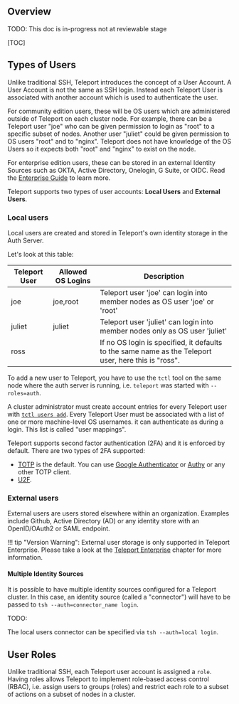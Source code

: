 ## Overview

TODO: This doc is in-progress not at reviewable stage

[TOC]

## Types of Users

Unlike traditional SSH, Teleport introduces the concept of a User Account. A User Account is not the same as SSH login. Instead each Teleport User is associated with another account which is used to authenticate the user.

For community edition users, these will be OS users which are administered outside of Teleport on each cluster node. For example, there can be a Teleport user "joe" who can be given permission to login as "root" to a specific subset of nodes. Another user "juliet" could be given permission to OS users "root" and to "nginx". Teleport does not have knowledge of the OS Users so it expects both "root" and "nginx" to exist on the node.

For enterprise edition users, these can be stored in an external Identity Sources such as OKTA, Active Directory, Onelogin, G Suite, or OIDC. Read the [Enterprise Guide](../enterprise) to learn more.

Teleport supports two types of user accounts: **Local Users** and **External Users**.

### Local users

Local users are created and stored in Teleport's own identity storage in the Auth Server.

Let's look at this table:

|Teleport User | Allowed OS Logins | Description
|------------------|---------------|-----------------------------
|joe    | joe,root | Teleport user 'joe' can login into member nodes as OS user 'joe' or 'root'
|juliet    | juliet      | Teleport user 'juliet' can login into member nodes only as OS user 'juliet'
|ross   |          | If no OS login is specified, it defaults to the same name as the Teleport user, here this is "ross".

To add a new user to Teleport, you have to use the `tctl` tool on the same node where the auth server is running, i.e. `teleport` was started with `--roles=auth`.

A cluster administrator must create account entries for every Teleport user with [`tctl users add`](../cli-docs). Every Teleport User must be associated with a list of one or more machine-level OS usernames.  it can authenticate as during a login. This list is called "user mappings".

<!--TODO: Graphic relating Teleport User to Local User -->
Teleport supports second factor authentication (2FA) and it is enforced by default.
There are two types of 2FA supported:

* [TOTP](https://en.wikipedia.org/wiki/Time-based_One-time_Password_Algorithm) is the default. You can use [Google Authenticator](https://en.wikipedia.org/wiki/Google_Authenticator) or [Authy](https://www.authy.com/) or any other TOTP client.
* [U2F](https://en.wikipedia.org/wiki/Universal_2nd_Factor).

### External users

External users are users stored elsewhere within an organization. Examples include Github, Active Directory (AD) or any identity store with an OpenID/OAuth2 or SAML endpoint.

!!! tip "Version Warning":
    External user storage is only supported in Teleport Enterprise. Please take a look at the [Teleport Enterprise](../enterprise.md) chapter for more information.

#### Multiple Identity Sources

It is possible to have multiple identity sources configured for a Teleport cluster. In this case, an identity source (called a "connector") will have to be passed to `tsh --auth=connector_name login`.

TODO:

The local users connector can be specified via `tsh --auth=local login`.

## User Roles

Unlike traditional SSH, each Teleport user account is assigned a `role`.
Having roles allows Teleport to implement role-based access control (RBAC), i.e. assign
   users to groups (roles) and restrict each role to a subset of actions on a subset of
   nodes in a cluster.


